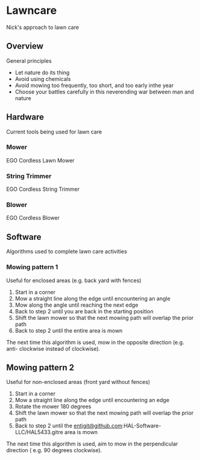 # Lawncare
Nick's approach to lawn care

## Overview
General principles
* Let nature do its thing
* Avoid using chemicals
* Avoid mowing too frequently, too short, and too early inthe year
* Choose your battles carefully in this neverending war between man and nature

## Hardware
Current tools being used for lawn care

### Mower
EGO Cordless Lawn Mower

### String Trimmer
EGO Cordless String Trimmer

### Blower
EGO Cordless Blower

## Software
Algorithms used to complete lawn care activities

### Mowing pattern 1
Useful for enclosed areas (e.g. back yard with fences)
1. Start in a corner
2. Mow a straight line along the edge until encountering an angle
3. Mow along the angle until reaching the next edge
4. Back to step 2 until you are back in the starting position
5. Shift the lawn mower so that the next mowing path will overlap the prior path
6. Back to step 2 until the entire area is mown

The next time this algorithm is used, mow in the opposite direction (e.g. anti-
clockwise instead of clockwise).

## Mowing pattern 2
Useful for non-enclosed areas (front yard without fences)
1. Start in a corner
2. Mow a straight line along the edge until encountering an edge
3. Rotate the mower 180 degrees
4. Shift the lawn mower so that the next mowing path will overlap the prior path
5. Back to step 2 until the entigit@github.com:HAL-Software-LLC/HAL5433.gitre area is mown

The next time this algorithm is used, aim to mow in the perpendicular direction (
e.g. 90 degrees clockwise).
